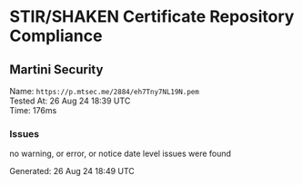# STIR/SHAKEN Certificate Repository Compliance

## Martini Security

Name: `https://p.mtsec.me/2884/eh7Tny7NL19N.pem`\
Tested At: 26 Aug 24 18:39 UTC\
Time: 176ms

### Issues

no warning, or error, or notice date level issues were found

Generated: 26 Aug 24 18:49 UTC